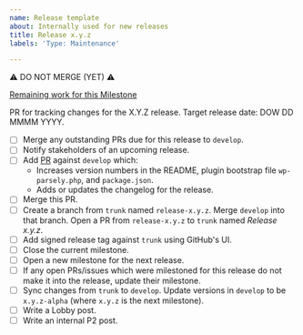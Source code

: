 ```yaml
---
name: Release template
about: Internally used for new releases
title: Release x.y.z
labels: 'Type: Maintenance'

---
```


:warning: DO NOT MERGE (YET) :warning:

[Remaining work for this Milestone](https://github.com/Parsely/wp-parsely/milestone/14)

PR for tracking changes for the X.Y.Z release. Target release date: DOW DD MMMM YYYY.

- [ ] Merge any outstanding PRs due for this release to `develop`.
- [ ] Notify stakeholders of an upcoming release.
- [ ] Add [PR](https://github.com/Parsely/wp-parsely/pull/XXX) against `develop` which:
  - Increases version numbers in the README, plugin bootstrap file `wp-parsely.php`, and `package.json`.
  - Adds or updates the changelog for the release.
- [ ] Merge this PR.
- [ ] Create a branch from `trunk` named `release-x.y.z`. Merge `develop` into that branch. Open a PR from `release-x.y.z` to `trunk` named _Release x.y.z_.
- [ ] Add signed release tag against `trunk` using GitHub's UI.
- [ ] Close the current milestone.
- [ ] Open a new milestone for the next release.
- [ ] If any open PRs/issues which were milestoned for this release do not make it into the release, update their milestone.
- [ ] Sync changes from `trunk` to `develop`. Update versions in `develop` to be `x.y.z-alpha` (where `x.y.z` is the next milestone).
- [ ] Write a Lobby post.
- [ ] Write an internal P2 post.
